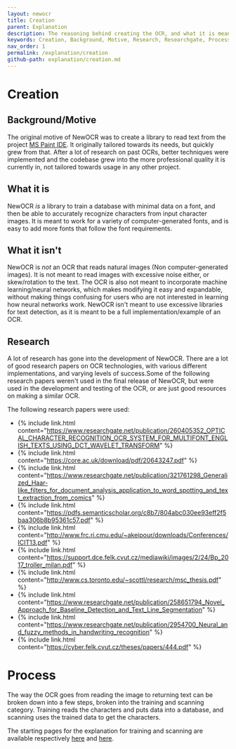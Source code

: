 ```yaml
---
layout: newocr
title: Creation
parent: Explanation
description: The reasoning behind creating the OCR, and what it is meant to do/not meant to do.
keywords: Creation, Background, Motive, Research, Researchgate, Process
nav_order: 1
permalink: /explanation/creation
github-path: explanation/creation.md
---
```


# Creation

## Background/Motive

The original motive of NewOCR was to create a library to read text from the project [MS Paint IDE](https://ms-paint-i.de/). It originally tailored towards its needs, but quickly grew from that. After a lot of research on past OCRs, better techniques were implemented and the codebase grew into the more professional quality it is currently in, not tailored towards usage in any other project.

## What it is

NewOCR *is* a library to train a database with minimal data on a font, and then be able to accurately recognize characters from input character images. It is meant to work for a variety of computer-generated fonts, and is easy to add more fonts that follow the font requirements.

## What it isn't

NewOCR is *not* an OCR that reads natural images (Non computer-generated images). It is not meant to read images with excessive noise either, or skew/rotation to the text. The OCR is also not meant to incorporate machine learning/neural networks, which makes modifying it easy and expandable, without making things confusing for users who are not interested in learning how neural networks work. NewOCR isn't meant to use excessive libraries for text detection, as it is meant to be a full implementation/example of an OCR.

## Research

A lot of research has gone into the development of NewOCR. There are a lot of good research papers on OCR technologies, with various different implementations, and varying levels of success.Some of the following research papers weren't used in the final release of NewOCR, but were used in the development and testing of the OCR, or are just good resources on making a similar OCR.

The following research papers were used:

- {% include link.html content="https://www.researchgate.net/publication/260405352_OPTICAL_CHARACTER_RECOGNITION_OCR_SYSTEM_FOR_MULTIFONT_ENGLISH_TEXTS_USING_DCT_WAVELET_TRANSFORM" %}
- {% include link.html content="https://core.ac.uk/download/pdf/20643247.pdf" %}
- {% include link.html content="https://www.researchgate.net/publication/321761298_Generalized_Haar-like_filters_for_document_analysis_application_to_word_spotting_and_text_extraction_from_comics" %}
- {% include link.html content="https://pdfs.semanticscholar.org/c8b7/804abc030ee93eff2f5baa306b8b95361c57.pdf" %}
- {% include link.html content="http://www.frc.ri.cmu.edu/~akeipour/downloads/Conferences/ICIT13.pdf" %}
- {% include link.html content="https://support.dce.felk.cvut.cz/mediawiki/images/2/24/Bp_2017_troller_milan.pdf" %}
- {% include link.html content="http://www.cs.toronto.edu/~scottl/research/msc_thesis.pdf" %}
- {% include link.html content="https://www.researchgate.net/publication/258651794_Novel_Approach_for_Baseline_Detection_and_Text_Line_Segmentation" %}
- {% include link.html content="https://www.researchgate.net/publication/2954700_Neural_and_fuzzy_methods_in_handwriting_recognition" %}
- {% include link.html content="https://cyber.felk.cvut.cz/theses/papers/444.pdf" %}

# Process

The way the OCR goes from reading the image to returning text can be broken down into a few steps, broken into the training and scanning category. Training reads the characters and puts data into a database, and scanning uses the trained data to get the characters.

The starting pages for the explanation for training and scanning are available respectively [here](training/) and [here](scanning/).